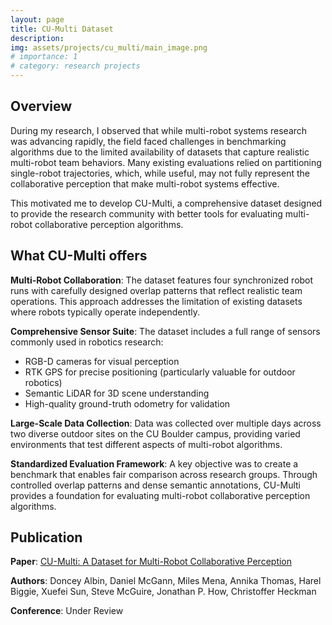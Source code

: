 ```yaml
---
layout: page
title: CU-Multi Dataset
description: 
img: assets/projects/cu_multi/main_image.png
# importance: 1
# category: research projects
---
```


## Overview

During my research, I observed that while multi-robot systems research was advancing rapidly, the field faced challenges in benchmarking algorithms due to the limited availability of datasets that capture realistic multi-robot team behaviors. Many existing evaluations relied on partitioning single-robot trajectories, which, while useful, may not fully represent the collaborative perception that make multi-robot systems effective.

This motivated me to develop CU-Multi, a comprehensive dataset designed to provide the research community with better tools for evaluating multi-robot collaborative perception algorithms.

## What CU-Multi offers

**Multi-Robot Collaboration**: The dataset features four synchronized robot runs with carefully designed overlap patterns that reflect realistic team operations. This approach addresses the limitation of existing datasets where robots typically operate independently.

**Comprehensive Sensor Suite**: The dataset includes a full range of sensors commonly used in robotics research:
- RGB-D cameras for visual perception
- RTK GPS for precise positioning (particularly valuable for outdoor robotics)
- Semantic LiDAR for 3D scene understanding
- High-quality ground-truth odometry for validation

**Large-Scale Data Collection**: Data was collected over multiple days across two diverse outdoor sites on the CU Boulder campus, providing varied environments that test different aspects of multi-robot algorithms.

**Standardized Evaluation Framework**: A key objective was to create a benchmark that enables fair comparison across research groups. Through controlled overlap patterns and dense semantic annotations, CU-Multi provides a foundation for evaluating multi-robot collaborative perception algorithms.

## Publication

**Paper**: [CU-Multi: A Dataset for Multi-Robot Collaborative Perception](https://arxiv.org/abs/2509.19463)

**Authors**: Doncey Albin, Daniel McGann, Miles Mena, Annika Thomas, Harel Biggie, Xuefei Sun, Steve McGuire, Jonathan P. How, Christoffer Heckman

**Conference**: Under Review
